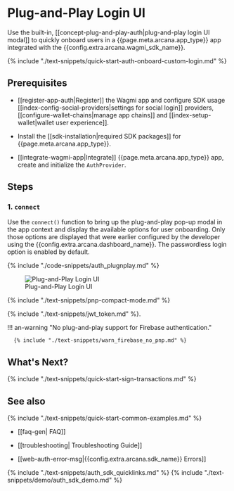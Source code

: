 # Plug-and-Play Login UI

Use the built-in, [[concept-plug-and-play-auth|plug-and-play login UI modal]] to quickly onboard users in a {{page.meta.arcana.app_type}} app integrated with the {{config.extra.arcana.wagmi_sdk_name}}. 

{% include "./text-snippets/quick-start-auth-onboard-custom-login.md" %}

## Prerequisites

* [[register-app-auth|Register]] the Wagmi app and configure SDK usage [[index-config-social-providers|settings for social login]] providers, [[configure-wallet-chains|manage app chains]] and [[index-setup-wallet|wallet user experience]].

* Install the [[sdk-installation|required SDK packages]] for {{page.meta.arcana.app_type}}.

* [[integrate-wagmi-app|Integrate]] {{page.meta.arcana.app_type}} app, create and initialize the `AuthProvider`.

## Steps

### 1. `connect`

Use the `connect()` function to bring up the plug-and-play pop-up modal in the app context and display the available options for user onboarding. Only those options are displayed that were earlier configured by the developer using the {{config.extra.arcana.dashboard_name}}. The passwordless login option is enabled by default.

{% include "./code-snippets/auth_plugnplay.md" %}

<figure markdown="span">
  <img class="an-screenshots-noeffects width_35pc" style="margin: auto" src="{{config.extra.arcana.img_dir}}/an_plug_n_play_auth.{{config.extra.arcana.img_png}}" alt="Plug-and-Play Login UI" />
  <figcaption>Plug-and-Play Login UI</figcaption>
</figure>

{% include "./text-snippets/pnp-compact-mode.md" %}

{% include "./text-snippets/jwt_token.md" %}.

!!! an-warning "No plug-and-play support for Firebase authentication."

      {% include "./text-snippets/warn_firebase_no_pnp.md" %}

## What's Next?

{% include "./text-snippets/quick-start-sign-transactions.md" %}

## See also

{% include "./text-snippets/quick-start-common-examples.md" %}

* [[faq-gen| FAQ]]

* [[troubleshooting| Troubleshooting Guide]]

* [[web-auth-error-msg|{{config.extra.arcana.sdk_name}} Errors]]

{% include "./text-snippets/auth_sdk_quicklinks.md" %}
{% include "./text-snippets/demo/auth_sdk_demo.md" %}

